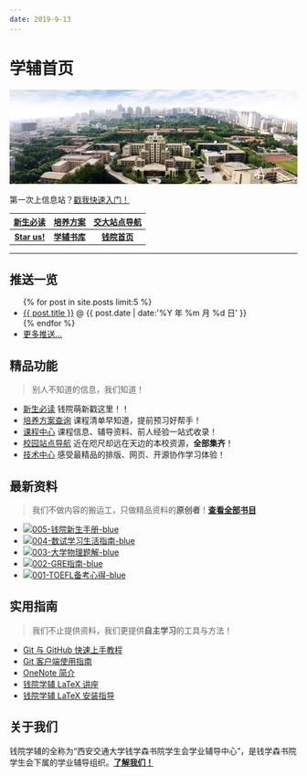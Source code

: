 ```yaml
---
date: 2019-9-13
---
```


# 学辅首页
![本图片来自于西安交通大学官方网站，版权归其所有。](assets/images/frontpage.jpg)

<center-banner>第一次上信息站？<a href="/welcome">戳我快速入门！</a></center-banner>

<i class="fa fa-star"></i> [**新生必读**](/intro/life-in-xjtu)|<i class="fa fa-file"></i> [**培养方案**](/program/)|<i class="fa fa-map"></i> [**交大站点导航**](/navigator)
:-:|:-:|:-:
<i class="fa fa-github"></i> [**Star us!**](https://github.com/qyxf/)|<i class="fa fa-book"></i> [**学辅书库**](/BookHub)|<i class="fa fa-university"></i> [**钱院首页**](http://bjb.xjtu.edu.cn/)

---

## <i class="fa fa-commenting-o"></i> 推送一览

<ul>
  {% for post in site.posts limit:5 %}
    <li><span class='mono'><i class="fa fa-star"></i></span>
      <a href="{{ post.url }}">{{ post.title }}</a> @ {{ post.date | date:'%Y 年 %m 月 %d 日' }}
    </li>
  {% endfor %}
  <li><a href="post">更多推送...</a></li>
</ul>

## <i class="fa fa-rocket"></i> 精品功能
> 别人不知道的信息，我们知道！

- <span class='mono'><i class="fa fa-star"></i></span> [新生必读](/intro/life-in-xjtu) 钱院萌新戳这里！！
- <span class='mono'><i class="fa fa-file"></i></span> [培养方案查询](/program/) 课程清单早知道，提前预习好帮手！
- <span class='mono'><i class="fa fa-th"></i></span> [课程中心](/course/) 课程信息、辅导资料、前人经验一站式收录！
- <span class='mono'><i class="fa fa-map"></i></span> [校园站点导航](/navigator) 近在咫尺却远在天边的本校资源，**全部集齐**！
- <span class='mono'><i class="fa fa-code"></i></span> [技术中心](/technique/) 感受最精品的排版、网页、开源协作学习体验！


## <i class="fa fa-book"></i> 最新资料
> 我们不做内容的搬运工，只做精品资料的**原创者**！[**查看全部书目**](/BookHub)

- [![005-钱院新生手册-blue](shield)](/BookHub/005.freshman-manual)
- [![004-数试学习生活指南-blue](shield)](/BookHub/004.guidance-for-study)
- [![003-大学物理题解-blue](shield)](/BookHub/003.key-to-university-physics)
- [![002-GRE指南-blue](shield)](/BookHub/002.gre-guide)
- [![001-TOEFL备考心得-blue](shield)](/BookHub/001.toefl-tips)

## <i class="fa fa-compass"></i> 实用指南
> 我们不止提供资料，我们更提供**自主学习**的工具与方法！

- <i class="fa fa-file-word-o"></i> [Git 与 GitHub 快速上手教程](/tutorials/git-github)
- <i class="fa fa-file-word-o"></i> [Git 客户端使用指南](/tutorials/git-client)
- <i class="fa fa-file-word-o"></i> [OneNote 简介](/tutorials/onenote)
- <i class="fa fa-file-word-o"></i> [钱院学辅 LaTeX 讲座](https://github.com/qyxf/lec-on-LaTeX)
- <i class="fa fa-file-word-o"></i> [钱院学辅 LaTeX 安装指导](/tutorials/latex-download)

## <i class="fa fa-address-card"></i> 关于我们

钱院学辅的全称为“西安交通大学钱学森书院学生会学业辅导中心”，是钱学森书院学生会下属的学业辅导组织。[**了解我们！**](/about)
